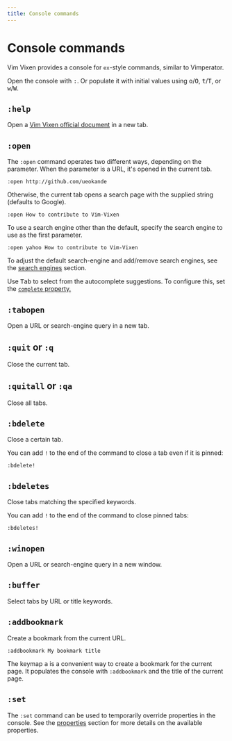 ```yaml
---
title: Console commands
---
```


# Console commands

Vim Vixen provides a console for `ex`-style commands, similar to Vimperator.

Open the console with <kbd>:</kbd>. Or populate it with initial values using
<kbd>o</kbd>/<kbd>O</kbd>, <kbd>t</kbd>/<kbd>T</kbd>, or
<kbd>w</kbd>/<kbd>W</kbd>.

## `:help`

Open a [Vim Vixen official document](https://ueokande.github.io/vim-vixen/) in a new tab.

## `:open`

The `:open` command operates two different ways, depending on the parameter.
When the parameter is a URL, it's opened in the current tab.

```
:open http://github.com/ueokande
```

Otherwise, the current tab opens a search page with the supplied string (defaults to Google).

```
:open How to contribute to Vim-Vixen
```

To use a search engine other than the default, specify the search engine to use as the first parameter.

```
:open yahoo How to contribute to Vim-Vixen
```

To adjust the default search-engine and add/remove search engines, see the [search engines](./search_engines.html) section.

Use <kbd>Tab</kbd> to select from the autocomplete suggestions. To configure this, set the [`complete` property.](./properties.html#complete)

## `:tabopen`

Open a URL or search-engine query in a new tab.

## `:quit` or `:q`

Close the current tab.

## `:quitall` or `:qa`

Close all tabs.

## `:bdelete`

Close a certain tab.

You can add `!` to the end of the command to close a tab even if it is pinned:

```
:bdelete!
```

## `:bdeletes`

Close tabs matching the specified keywords.

You can add `!` to the end of the command to close pinned tabs:

```
:bdeletes!
```

## `:winopen`

Open a URL or search-engine query in a new window.

## `:buffer`

Select tabs by URL or title keywords.

## `:addbookmark`

Create a bookmark from the current URL.

```
:addbookmark My bookmark title
```

The keymap <kbd>a</kbd> is a convenient way to create a bookmark for the
current page. It populates the console with `:addbookmark` and the title of
the current page.

## `:set`

The `:set` command can be used to temporarily override properties in the
console. See the [properties](./properties.html) section for more details on
the available properties.
